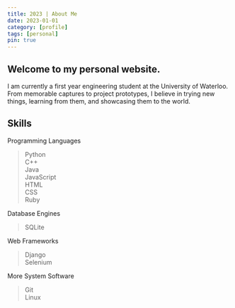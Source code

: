 ```yaml
---
title: 2023 | About Me
date: 2023-01-01
category: [profile]
tags: [personal]
pin: true
---
```


## Welcome to my personal website.
I am currently a first year engineering student at the University of Waterloo. From memorable captures to project prototypes, I believe in trying new things, learning from them, and showcasing them to the world. 

## Skills
Programming Languages
> Python<br>
> C++<br>
> Java<br>
> JavaScript<br>
> HTML <br>
> CSS <br>
> Ruby<br>

Database Engines
> SQLite

Web Frameworks
> Django <br>
> Selenium <br>

More System Software
> Git<br>
> Linux<br>
